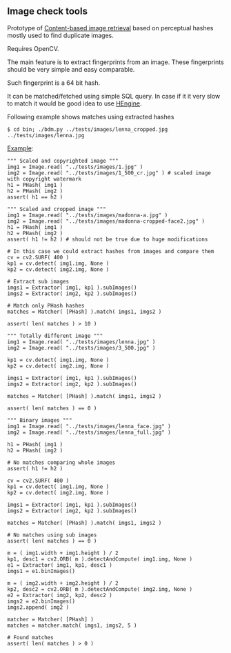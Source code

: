 Image check tools
-----------------

Prototype of [Content-based image retrieval](http://en.wikipedia.org/wiki/Content-based_image_retrieval) based on perceptual hashes mostly used to find duplicate images.

Requires OpenCV.

The main feature is to extract fingerprints from an image.
These fingerprints should be very simple and easy comparable.

Such fingerprint is a 64 bit hash.

It can be matched/fetched using simple SQL query.
In case if it it very slow to match it would be good idea to use [HEngine](https://github.com/valbok/HEngine).

Following example shows matches using extracted hashes

    $ cd bin; ./bdm.py ../tests/images/lenna_cropped.jpg ../tests/images/lenna.jpg

[Example](https://github.com/valbok/img.chk/blob/master/bin/example.py):

    """ Scaled and copyrighted image """
    img1 = Image.read( "../tests/images/1.jpg" )
    img2 = Image.read( "../tests/images/1_500_cr.jpg" ) # scaled image with copyright watermark
    h1 = PHash( img1 )
    h2 = PHash( img2 )
    assert( h1 == h2 )

    """ Scaled and cropped image """
    img1 = Image.read( "../tests/images/madonna-a.jpg" )
    img2 = Image.read( "../tests/images/madonna-cropped-face2.jpg" )
    h1 = PHash( img1 )
    h2 = PHash( img2 )
    assert( h1 != h2 ) # should not be true due to huge modifications

    # In this case we could extract hashes from images and compare them
    cv = cv2.SURF( 400 )
    kp1 = cv.detect( img1.img, None )
    kp2 = cv.detect( img2.img, None )

    # Extract sub images
    imgs1 = Extractor( img1, kp1 ).subImages()
    imgs2 = Extractor( img2, kp2 ).subImages()

    # Match only PHash hashes
    matches = Matcher( [PHash] ).match( imgs1, imgs2 )

    assert( len( matches ) > 10 )

    """ Totally different image """
    img1 = Image.read( "../tests/images/lenna.jpg" )
    img2 = Image.read( "../tests/images/3_500.jpg" )

    kp1 = cv.detect( img1.img, None )
    kp2 = cv.detect( img2.img, None )

    imgs1 = Extractor( img1, kp1 ).subImages()
    imgs2 = Extractor( img2, kp2 ).subImages()

    matches = Matcher( [PHash] ).match( imgs1, imgs2 )

    assert( len( matches ) == 0 )

    """ Binary images """
    img1 = Image.read( "../tests/images/lenna_face.jpg" )
    img2 = Image.read( "../tests/images/lenna_full.jpg" )

    h1 = PHash( img1 )
    h2 = PHash( img2 )

    # No matches comparing whole images
    assert( h1 != h2 )

    cv = cv2.SURF( 400 )
    kp1 = cv.detect( img1.img, None )
    kp2 = cv.detect( img2.img, None )

    imgs1 = Extractor( img1, kp1 ).subImages()
    imgs2 = Extractor( img2, kp2 ).subImages()

    matches = Matcher( [PHash] ).match( imgs1, imgs2 )

    # No matches using sub images
    assert( len( matches ) == 0 )

    m = ( img1.width + img1.height ) / 2
    kp1, desc1 = cv2.ORB( m ).detectAndCompute( img1.img, None )
    e1 = Extractor( img1, kp1, desc1 )
    imgs1 = e1.binImages()

    m = ( img2.width + img2.height ) / 2
    kp2, desc2 = cv2.ORB( m ).detectAndCompute( img2.img, None )
    e2 = Extractor( img2, kp2, desc2 )
    imgs2 = e2.binImages()
    imgs2.append( img2 )

    matcher = Matcher( [PHash] )
    matches = matcher.match( imgs1, imgs2, 5 )

    # Found matches
    assert( len( matches ) > 0 )
